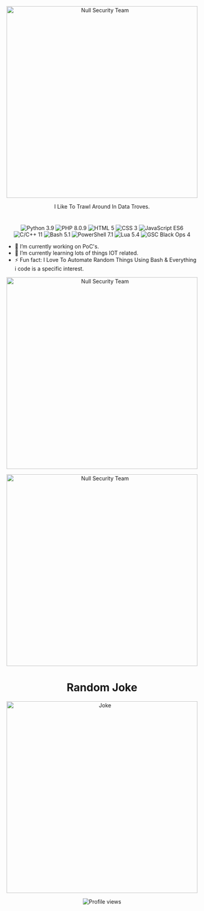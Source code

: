 <p align="center">
  <a href="https://github.com/NULL-Security-Team">
    <img src="https://user-images.githubusercontent.com/48811414/219992613-de266069-beaa-4071-ac2c-8b563fb441ac.png" alt="Null Security Team" width="500" 
    onmouseover="this.style.transform='scale(1.05)'; this.style.opacity='0.8';" 
    onmouseout="this.style.transform='scale(1)'; this.style.opacity='1';">
  </a>

<p align="center">I Like To Trawl Around In Data Troves.</p>
<h1 align="center"> </h1>
<div align="center">
  <img src="https://img.shields.io/badge/Python-3.9-blue.svg" alt="Python 3.9">
  <img src="https://img.shields.io/badge/PHP-8.0.9-777BB4.svg?logo=php&logoColor=white" alt="PHP 8.0.9">
  <img src="https://img.shields.io/badge/HTML-5-orange.svg" alt="HTML 5">
  <img src="https://img.shields.io/badge/CSS-3-blueviolet.svg" alt="CSS 3">
  <img src="https://img.shields.io/badge/JavaScript-ES6-yellow.svg" alt="JavaScript ES6">
  <img src="https://img.shields.io/badge/C%2FC%2B%2B-11-orange.svg" alt="C/C++ 11">
  <img src="https://img.shields.io/badge/Bash-5.1-green.svg" alt="Bash 5.1">
  <img src="https://img.shields.io/badge/PowerShell-7.1-blueviolet.svg" alt="PowerShell 7.1">
  <img src="https://img.shields.io/badge/Lua-5.4-blue.svg" alt="Lua 5.4">
  <img src="https://img.shields.io/badge/GSC-Black%20Ops%204-yellowgreen.svg" alt="GSC Black Ops 4">
</div>

- 🔭 I’m currently working on PoC's. 
- 🌱 I’m currently learning lots of things IOT related. 
- ⚡ Fun fact: I Love To Automate Random Things Using Bash & Everything i code is a specific interest. 

<p align="center">
    <img width="500" src="https://github-profile-summary-cards.vercel.app/api/cards/profile-details?username=SirCryptic&theme=monokai" alt="Null Security Team">
</p>

<p align="center">
    <img width="500" src="https://github-profile-trophy.vercel.app/?username=SirCryptic&theme=onedark" alt="Null Security Team">
</p>

<h1 align="center"> Random Joke</h1>
<p align="center">
    <img width="500" src="https://readme-jokes.vercel.app/api?hideBorder" alt="Joke">
</p>

<div align="center">
  <img src="https://gpvc.arturio.dev/SirCryptic" alt="Profile views" />
</div>
